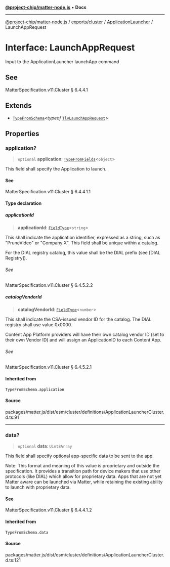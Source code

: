[**@project-chip/matter-node.js**](../../../../../README.md) • **Docs**

***

[@project-chip/matter-node.js](../../../../../modules.md) / [exports/cluster](../../../README.md) / [ApplicationLauncher](../README.md) / LaunchAppRequest

# Interface: LaunchAppRequest

Input to the ApplicationLauncher launchApp command

## See

MatterSpecification.v11.Cluster § 6.4.4.1

## Extends

- [`TypeFromSchema`](../../../../tlv/README.md#typefromschemas)\<*typeof* [`TlvLaunchAppRequest`](../README.md#tlvlaunchapprequest)\>

## Properties

### application?

> `optional` **application**: [`TypeFromFields`](../../../../tlv/README.md#typefromfieldsf)\<`object`\>

This field shall specify the Application to launch.

#### See

MatterSpecification.v11.Cluster § 6.4.4.1.1

#### Type declaration

##### applicationId

> **applicationId**: [`FieldType`](../../../../tlv/interfaces/FieldType.md)\<`string`\>

This shall indicate the application identifier, expressed as a string, such as "PruneVideo" or "Company X".
This field shall be unique within a catalog.

For the DIAL registry catalog, this value shall be the DIAL prefix (see [DIAL Registry]).

###### See

MatterSpecification.v11.Cluster § 6.4.5.2.2

##### catalogVendorId

> **catalogVendorId**: [`FieldType`](../../../../tlv/interfaces/FieldType.md)\<`number`\>

This shall indicate the CSA-issued vendor ID for the catalog. The DIAL registry shall use value 0x0000.

Content App Platform providers will have their own catalog vendor ID (set to their own Vendor ID) and will
assign an ApplicationID to each Content App.

###### See

MatterSpecification.v11.Cluster § 6.4.5.2.1

#### Inherited from

`TypeFromSchema.application`

#### Source

packages/matter.js/dist/esm/cluster/definitions/ApplicationLauncherCluster.d.ts:91

***

### data?

> `optional` **data**: `Uint8Array`

This field shall specify optional app-specific data to be sent to the app.

Note: This format and meaning of this value is proprietary and outside the specification. It provides a
transition path for device makers that use other protocols (like DIAL) which allow for proprietary data.
Apps that are not yet Matter aware can be launched via Matter, while retaining the existing ability to
launch with proprietary data.

#### See

MatterSpecification.v11.Cluster § 6.4.4.1.2

#### Inherited from

`TypeFromSchema.data`

#### Source

packages/matter.js/dist/esm/cluster/definitions/ApplicationLauncherCluster.d.ts:121

